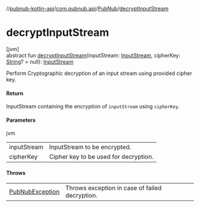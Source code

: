 //[pubnub-kotlin-api](../../../index.md)/[com.pubnub.api](../index.md)/[PubNub](index.md)/[decryptInputStream](decrypt-input-stream.md)

# decryptInputStream

[jvm]\
abstract fun [decryptInputStream](decrypt-input-stream.md)(inputStream: [InputStream](https://docs.oracle.com/javase/8/docs/api/java/io/InputStream.html), cipherKey: [String](https://kotlinlang.org/api/latest/jvm/stdlib/kotlin/-string/index.html)? = null): [InputStream](https://docs.oracle.com/javase/8/docs/api/java/io/InputStream.html)

Perform Cryptographic decryption of an input stream using provided cipher key.

#### Return

InputStream containing the encryption of `inputStream` using `cipherKey`.

#### Parameters

jvm

| | |
|---|---|
| inputStream | InputStream to be encrypted. |
| cipherKey | Cipher key to be used for decryption. |

#### Throws

| | |
|---|---|
| [PubNubException](../../../../../pubnub-kotlin/pubnub-kotlin-core-api/pubnub-kotlin-core-api/com.pubnub.api/-pub-nub-exception/index.md) | Throws exception in case of failed decryption. |
